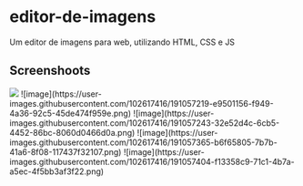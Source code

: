 # editor-de-imagens
Um editor de imagens para web, utilizando HTML, CSS e JS

<h2>Screenshoots</h2>
<img src="https://user-images.githubusercontent.com/102617416/191057141-4db3be4f-3e0b-48a5-9563-e8e84b81476e.png">
![image](https://user-images.githubusercontent.com/102617416/191057219-e9501156-f949-4a36-92c5-45de474f959e.png)
![image](https://user-images.githubusercontent.com/102617416/191057243-32e52d4c-6cb5-4452-86bc-8060d0466d0a.png)
![image](https://user-images.githubusercontent.com/102617416/191057365-b6f65805-7b7b-41a6-8f08-117437f32107.png)
![image](https://user-images.githubusercontent.com/102617416/191057404-f13358c9-71c1-4b7a-a5ec-4f5bb3af3f22.png)
